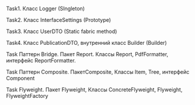 Task1. Класс Logger (SIngleton) 

Task2. Класс InterfaceSettings (Prototype) 

Task3. Класс UserDTO (Static fabric method)

Task4. Класс PublicationDTO, внутренний класс Builder (Builder)

Task Паттерн Bridge. Пакет Report. Классы Report, PdfFormatter, интерфейс ReportFormatter.

Task Паттерн Composite. ПакетComposite, Классы Item, Tree, интерфейс Component

Task Flyweight. Пакет Flyweight, Классы ConcreteFlyweight, Flyweight, FlyweightFactory
